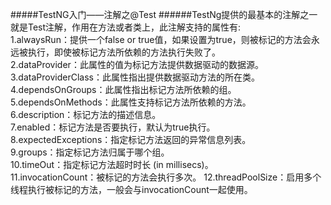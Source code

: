#####TestNG入门——注解之@Test
######TestNg提供的最基本的注解之一就是Test注解，作用在方法或者类上，此注解支持的属性有:  
1.alwaysRun：提供一个false or true值，如果设置为true，则被标记的方法会永远被执行，即使被标记方法所依赖的方法执行失败了。  
2.dataProvider：此属性的值为标记方法提供数据驱动的数据源。  
3.dataProviderClass：此属性指出提供数据驱动方法的所在类。  
4.dependsOnGroups：此属性指出标记方法所依赖的组。  
5.dependsOnMethods：此属性支持标记方法所依赖的方法。  
6.description：标记方法的描述信息。   
7.enabled：标记方法是否要执行，默认为true执行。  
8.expectedExceptions：指定标记方法返回的异常信息列表。  
9.groups：指定标记方法归属于哪个组。  
10.timeOut：指定标记方法超时时长 (in millisecs)。  
11.invocationCount：被标记的方法会执行多次。 
12.threadPoolSize：启用多个线程执行被标记的方法，一般会与invocationCount一起使用。  
